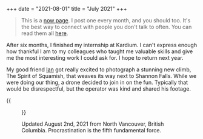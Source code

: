 +++
date = "2021-08-01"
title = "July 2021"
+++

> This is a [now page](https://sive.rs/now). I post one every month, and you should too. It's the best way to connect with people you don't talk to often. You can read them all [here](/now).
<!--more-->

After six months, I finished my internship at Kardium. I can't express enough how thankful I am to my colleagues who taught me valuable skills and give me the most interesting work I could ask for. I hope to return next year.

My good friend [Ian](https://ianharlandphotography.com/nature) got really excited to photograph a stunning new climb, The Spirit of Squamish, that weaves its way next to Shannon Falls. While we were doing our thing, a drone decided to join in on the fun. Typically that would be disrespectful, but the operator was kind and shared his footage.

{{<figure src="sos" caption="The Spirit of Squamish.">}}

Updated August 2nd, 2021 from North Vancouver, British Columbia. Procrastination is the fifth fundamental force.
